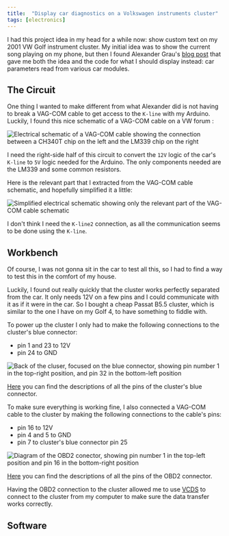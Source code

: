 ```yaml
---
title:  "Display car diagnostics on a Volkswagen instruments cluster"
tags: [electronics]
---
```


I had this project idea in my head for a while now: show custom text on my 2001 VW Golf instrument cluster. My initial idea was to show the current song playing on my phone, but then I found Alexander Grau's [blog post](http://grauonline.de/wordpress/?p=74) that gave me both the idea and the code for what I should display instead: car parameters read from various car modules.

## The Circuit

One thing I wanted to make different from what Alexander did is not having to break a VAG-COM cable to get access to the `K-line` with my Arduino. Luckily, I found this nice schematic of a VAG-COM cable on a VW forum :

![Electrical schematic of a VAG-COM cable showing the connection between a CH340T chip on the left and the LM339 chip on the right](/assets/images/cluster/cable-schematic.gif)

I need the right-side half of this circuit to convert the `12V` logic of the car's `K-line` to `5V` logic needed for the Arduino. The only components needed are the LM339 and some common resistors.

Here is the relevant part that I extracted from the VAG-COM cable schematic, and hopefully simplified it a little:

![Simplified electrical schematic showing only the relevant part of the VAG-COM cable schematic](/assets/images/cluster/simple-schematic.png)

I don't think I need the `K-line2` connection, as all the communication seems to be done using the `K-line`.

## Workbench

Of course, I was not gonna sit in the car to test all this, so I had to find a way to test this in the comfort of my house.

Luckily, I found out really quickly that the cluster works perfectly separated from the car. It only needs 12V on a few pins and I could communicate with it as if it were in the car. So I bought a cheap Passat B5.5 cluster, which is similar to the one I have on my Golf 4, to have something to fiddle with.

To power up the cluster I only had to make the following connections to the cluster's blue connector:

 - pin 1 and 23 to 12V
 - pin 24 to GND

![Back of the cluser, focused on the blue connector, showing pin number 1 in the top-right position, and pin 32 in the bottom-left position](/assets/images/cluster/blue-connector.png)


[Here](https://gist.github.com/surdu/f1fda10304ec736ab188c04226ff0140#file-cluster-blue-connector) you can find the descriptions of all the pins of the cluster's blue connector.

To make sure everything is working fine, I also connected a VAG-COM cable to the cluster by making the following connections to the cable's pins:

 - pin 16 to 12V
 - pin 4 and 5 to GND
 - pin 7 to cluster's blue connector pin 25

![Diagram of the OBD2 conector, showing pin number 1 in the top-left position and pin 16 in the bottom-right position](/assets/images/cluster/obd2-pinout.png)

[Here](https://gist.github.com/surdu/f1fda10304ec736ab188c04226ff0140#file-obd2) you can find the descriptions of all the pins of the OBD2 connector.

Having the OBD2 connection to the cluster allowed me to use [VCDS](https://www.ross-tech.com/vag-com/) to connect to the cluster from my computer to make sure the data transfer works correctly.

## Software


